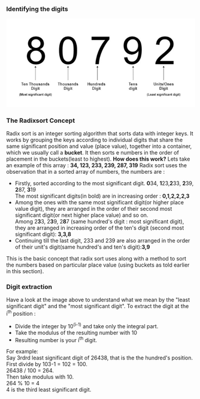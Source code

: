 ### Identifying the digits
<img src="images/digits.jpg"/>

### The Radixsort Concept

Radix sort is an integer sorting algorithm that sorts data with integer keys.
It works by grouping the keys according to individual digits that share the same significant position and value (place value), together into a container, which we usually call a **bucket**.
It then sorts e numbers in the order of placement in the buckets(least to highest).
**How does this work?** Lets take an example of this array : **34, 123, 233, 239, 287, 319**
Radix sort uses the observation that in a sorted array of numbers, the numbers are :

   - Firstly, sorted according to the most significant digit.
    **0**34, **1**23,**2**33, **2**39, **2**87, **3**19<br>
    The most significant digits(in bold) are in increasing order : **0,1,2,2,2,3**
   - Among the ones with the same most significant digit(or higher place value digit), they are arranged in the order of their second most significant digit(or next higher place value) and so on.<br>
    Among 2**3**3, 2**3**9, 2**8**7 (same hundred's digit : most significant digit),
    they are arranged in increasing order of the ten's digit (second most significant digit): **3,3,8**
   - Continuing till the last digit, 233 and 239 are also arranged in the order of their unit's digit(same hundred's and ten's digit):**3,9**

This is the basic concept that radix sort uses along with a method to sort the numbers based on particular place value (using buckets as told earlier in this section).

### Digit extraction

Have a look at the image above to understand what we mean by the "least significant digit" and the "most significant digit". To extract the digit at the i<sup>th</sup> position :

   - Divide the integer by 10<Sup>(i-1)</sup> and take only the integral part.
   - Take the modulus of the resulting number with 10
   - Resulting number is your i<sup>th</sup> digit.

For example:<br>
Say 3rdrd least significant digit of 26438, that is the the hundred's position.<br>
First divide by 103-1 = 102 = 100.<br>
26438 / 100 = 264.<br>
Then take modulus with 10.<br>
264 % 10 = 4<br>
4 is the third least significant digit.

